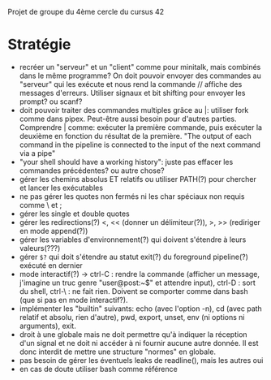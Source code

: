 Projet de groupe du 4ème cercle du cursus 42

# Stratégie
- recréer un "serveur" et un "client" comme pour minitalk, mais combinés dans le même programme? On doit pouvoir envoyer des commandes au "serveur" qui les exécute et nous rend la commande // affiche des messages d'erreurs. Utiliser signaux et bit shifting pour envoyer les prompt? ou scanf?
- doit pouvoir traiter des commandes multiples grâce au |: utiliser fork comme dans pipex. Peut-être aussi besoin pour d'autres parties. Comprendre | comme: exécuter la première commande, puis exécuter la deuxième en fonction du résultat de la première. "The output of each command in the pipeline is connected to the input of the next command via a pipe"
- "your shell should have a working history": juste pas effacer les commandes précédentes? ou autre chose?
- gérer les chemins absolus ET relatifs ou utiliser PATH(?) pour chercher et lancer les exécutables
- ne pas gérer les quotes non fermés ni les char spéciaux non requis comme \ et ; 
- gérer les single et double quotes
- gérer les redirections(?) <, << (donner un délimiteur(?)), >, >> (rediriger en mode append(?))
- gérer les variables d'environnement(?) qui doivent s'étendre à leurs valeurs(???)
- gérer ``$?`` qui doit s'étendre au statut exit(?) du foreground pipeline(?) exécuté en dernier 
- mode interactif(?) -> ctrl-C : rendre la commande (afficher un message, j'imagine un truc genre "user@post:~$" et attendre input), ctrl-D : sort du shell, ctrl-\ : ne fait rien. Doivent se comporter comme dans bash (que si pas en mode interactif?).
- implémenter les "builtin" suivants: echo (avec l'option -n), cd (avec path relatif et absolu, rien d'autre), pwd, export, unset, env (ni options ni arguments), exit. 
- droit à une globale mais ne doit permettre qu'à indiquer la réception d'un signal et ne doit ni accéder à ni fournir aucune autre donnée. Il est donc interdit de mettre une structure "normes" en globale.
- pas besoin de gérer les éventuels leaks de readline(), mais les autres oui
- en cas de doute utiliser bash comme référence
